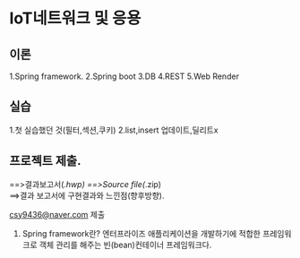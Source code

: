 # IoT네트워크 및 응용  
## 이론 
  1.Spring framework.
  2.Spring boot
  3.DB
  4.REST
  5.Web Render 
## 실습  
  1.첫 실습했던 것(필터,섹션,쿠키)
  2.list,insert 업데이트,딜리트x
## 프로젝트 제출.
  ==>결과보고서(*.hwp)
  ==>Source file(*.zip)  
  ==>결과 보고서에 구현결과와 느낀점(향후방향).
  
csy9436@naver.com 제출

1. Spring framework란?
엔터프라이즈 애플리케이션을 개발하기에 적합한 프레임워크로 객체 관리를 해주는 빈(bean)컨테이너 프레임워크다.
